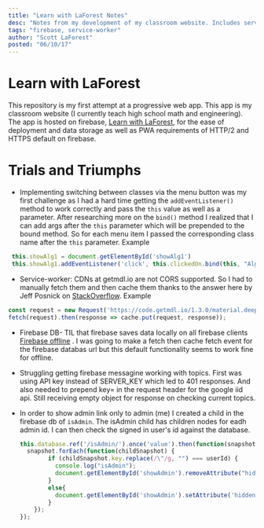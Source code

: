 ```yaml
---
title: "Learn with LaForest Notes"
desc: "Notes from my development of my classroom website. Includes service worker, CORS, and firebase gotchas."
tags: "firebase, service-worker"
author: "Scott LaForest"
posted: "06/10/17"
---
```

# Learn with LaForest

This repository is my first attempt at a progressive web app. This app is my classroom website (I currently teach high school math and engineering). The app is hosted on firebase, [Learn with LaForest](https://learn-with-laforest.firebaseapp.com/), for the ease of deployment and data storage as well as PWA requirements of HTTP/2 and HTTPS default on firebase.


# Trials and Triumphs
- Implementing switching between classes via the menu button was my first challenge as I had a hard time getting the `addEventListener()` method to work correctly and pass the `this` value as well as a parameter. After researching more on the `bind()` method I realized that I can add args after the `this` parameter which will be prepended to the bound method. So for each menu item I passed the corresponding class name after the `this` parameter.  Example
```javascript
 this.showAlg1 = document.getElementById('showAlg1')
 this.showAlg1.addEventListener('click', this.clickedOn.bind(this, "Alg1"));
 ```
- Service-worker: CDNs at getmdl.io are not CORS supported. So I had to manually fetch them and then cache them thanks to the answer here by Jeff Posnick on [StackOverflow](https://stackoverflow.com/questions/39109789/what-limitations-apply-to-opaque-responses/39109790#39109790).
Example
```javascript
const request = new Request('https://code.getmdl.io/1.3.0/material.deep_purple-yellow.min.css', {mode: 'no-cors'});
fetch(request).then(response => cache.put(request, response));
```
- Firebase DB- TIL that firebase saves data locally on all firebase clients [Firebase offline](https://firebase.google.com/docs/database/web/read-and-write#write_data_offline) . I was going to make a fetch then cache fetch event for the firebase databas url but this default functionality seems to work fine for offline.

- Struggling getting firebase messagine working with topics. First was using API key instead of SERVER_KEY which led to 401 responses. And also needed to prepend key= in the request header for the google iid api. Still receiving empty object for response on checking current topics.

- In order to show admin link only to admin (me) I created a child in the firebase db of `isAdmin`. The isAdmin child has children nodes for eadh admin id. I can then check the signed in user's id against the database.

  ```javascript
  this.database.ref('/isAdmin/').once('value').then(function(snapshot) {
    snapshot.forEach(function(childSnapshot) {
          if (childSnapshot.key.replace(/\"/g, "") === userId) {
            console.log("isAdmin");
            document.getElementById('showAdmin').removeAttribute("hidden");
          }
          else{
            document.getElementById('showAdmin').setAttribute('hidden', 'true');
          }
      });
  });
  ```
